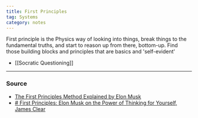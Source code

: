 ```yaml
---
title: First Principles
tag: Systems
category: notes
---
```


First principle is the Physics way of looking into things, break things to the fundamental truths, and start to reason up from there, bottom-up. Find those building blocks and principles that are basics and 'self-evident'

- [[Socratic Questioning]]


--- 
### Source
- [The First Principles Method Explained by Elon Musk](https://www.youtube.com/watch?v=NV3sBlRgzTI)
- [# First Principles: Elon Musk on the Power of Thinking for Yourself, James Clear](https://jamesclear.com/first-principles)